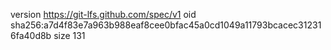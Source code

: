 version https://git-lfs.github.com/spec/v1
oid sha256:a7d4f83e7a963b988eaf8cee0bfac45a0cd1049a11793bcacec312316fa40d8b
size 131
